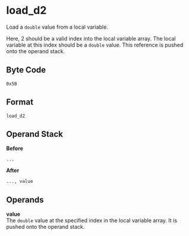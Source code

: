 # load_d2

Load a `double` value from a local variable.

Here, 2 should be a valid index into the local variable array. The local
variable at this index should be a `double` value. This reference
is pushed onto the operand stack.

## Byte Code
```
0x5B
```

## Format
```
load_d2
```

## Operand Stack
**Before**  
```
...
```
**After**  
```
..., value
```

## Operands
**value**  
    The `double` value at the specified index in the local
    variable array. It is pushed onto the operand stack.